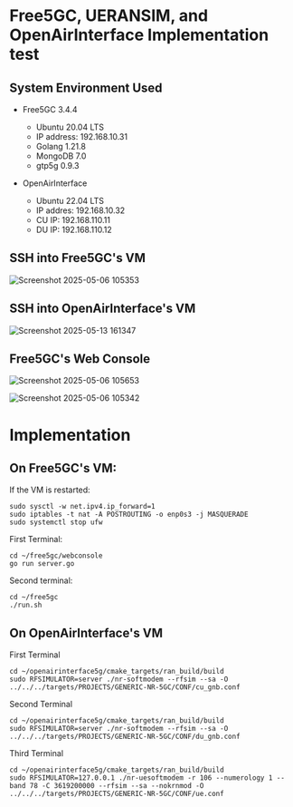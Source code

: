 # Free5GC, UERANSIM, and OpenAirInterface Implementation test

## System Environment Used
- Free5GC 3.4.4
  - Ubuntu 20.04 LTS
  - IP address: 192.168.10.31
  - Golang 1.21.8
  - MongoDB 7.0
  - gtp5g 0.9.3

- OpenAirInterface
  - Ubuntu 22.04 LTS
  - IP addres: 192.168.10.32
  - CU IP: 192.168.110.11
  - DU IP: 192.168.110.12 

## SSH into Free5GC's VM
![Screenshot 2025-05-06 105353](https://github.com/user-attachments/assets/237c32a7-f4d9-408e-947c-6457d801a9fb)

## SSH into OpenAirInterface's VM
![Screenshot 2025-05-13 161347](https://github.com/user-attachments/assets/24bc3ebd-e752-4c21-aea5-6c690ec4843a)

## Free5GC's Web Console
![Screenshot 2025-05-06 105653](https://github.com/user-attachments/assets/27f810d0-f6c0-4267-b283-9c5841ae2092)

![Screenshot 2025-05-06 105342](https://github.com/user-attachments/assets/ffa19d0e-8d04-4bb0-9ac9-3cfeec5a8107)

# Implementation
## On Free5GC's VM:
If the VM is restarted:
```
sudo sysctl -w net.ipv4.ip_forward=1
sudo iptables -t nat -A POSTROUTING -o enp0s3 -j MASQUERADE
sudo systemctl stop ufw
```
First Terminal:
```
cd ~/free5gc/webconsole
go run server.go
```
Second terminal:
```
cd ~/free5gc
./run.sh
```

## On OpenAirInterface's VM

First Terminal
```
cd ~/openairinterface5g/cmake_targets/ran_build/build
sudo RFSIMULATOR=server ./nr-softmodem --rfsim --sa -O ../../../targets/PROJECTS/GENERIC-NR-5GC/CONF/cu_gnb.conf
```
Second Terminal
```
cd ~/openairinterface5g/cmake_targets/ran_build/build
sudo RFSIMULATOR=server ./nr-softmodem --rfsim --sa -O ../../../targets/PROJECTS/GENERIC-NR-5GC/CONF/du_gnb.conf
```
Third Terminal
```
cd ~/openairinterface5g/cmake_targets/ran_build/build
sudo RFSIMULATOR=127.0.0.1 ./nr-uesoftmodem -r 106 --numerology 1 --band 78 -C 3619200000 --rfsim --sa --nokrnmod -O ../../../targets/PROJECTS/GENERIC-NR-5GC/CONF/ue.conf
```
